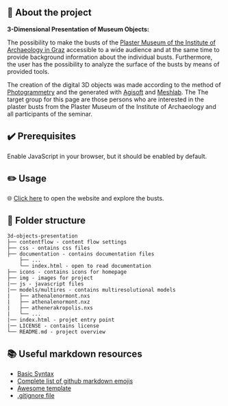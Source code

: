 ## :newspaper: About the project ##

**3-Dimensional Presentation of Museum Objects:**

The possibility to make the busts of the [Plaster Museum of the Institute of Archaeology in Graz](http://gipsmuseum.uni-graz.at/) accessible to a wide audience and at the same time to provide background information about the individual busts. Furthermore, the user has the possibility to analyze the surface of the busts by means of provided tools.

The creation of the digital 3D objects was made according to the method of [Photogrammetry](https://en.wikipedia.org/wiki/Photogrammetry) and the generated with [Agisoft](https://www.agisoft.com/) and [Meshlab](https://www.meshlab.net/). The  The target group for this page are those persons who are interested in the plaster busts from the Plaster Museum of the Institute of Archaeology and all participants of the seminar.

## :heavy_check_mark: Prerequisites ##

Enable JavaScript in your browser, but it should be enabled by default.

## :pencil2: Usage

:globe_with_meridians: [Click here](https://CH6832.github.io/3d-objects-presentation/) to open the website and explore the busts.

## :file_folder: Folder structure ##

    3d-objects-presentation
    ├── contentflow - content flow settings
    ├── css - ontains css files
    ├── documentation - contains documentation files
        ├── ...
        └── index.html - open to read documentation
    ├── icons - contains icons for homepage
    ├── img - images for project
    |── js - javascript files
    |── models/multires - contains multiresolutional models
    |   ├── athenalenormont.nxs
    |   ├── athenalenormont.nxz
    |   ├── athenerakropolis.nxs
    |   └── ...   
    |── index.html - projet entry point
    |── LICENSE - contains license
    └── README.md - project overview

## :books: Useful markdown resources ##

* [Basic Syntax](https://www.markdownguide.org/basic-syntax/)
* [Complete list of github markdown emojis](https://dev.to/nikolab/complete-list-of-github-markdown-emoji-markup-5aia)
* [Awesome template](https://github.com/ma-shamshiri/Human-Activity-Recognition/blob/main/README.md)
* [.gitignore file](https://git-scm.com/docs/gitignore)
